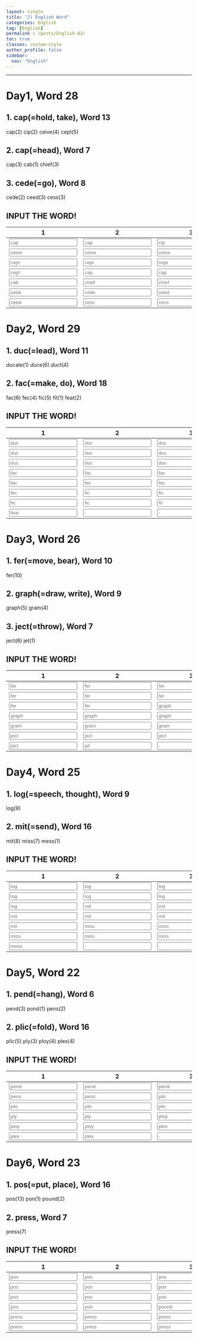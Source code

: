 ```yaml
---
layout: single
title: "2) English Word"
categories: English
tag: [English]
permalink : /posts/English-02/
toc: true
classes: custom-style
author_profile: false
sidebar:
  nav: "English"
---
```


<head>
    <link rel="stylesheet" href="/assets/css/English02.css">
</head>

<hr>

# Day1, Word 28

## 1. cap(=hold, take), Word 13

cap(2) cip(2) ceive(4) cept(5)

## 2. cap(=head), Word 7

cap(3) cab(1) chief(3)

## 3. cede(=go), Word 8

cede(2) ceed(3) cess(3)

## INPUT THE WORD!

<table id="Day01">
  <thead>
      <tr>
          <th>1</th>
          <th>2</th>
          <th>3</th>
          <th>4</th>
      </tr>
  </thead>
  <tbody>
      <tr>
          <td><input type="text" placeholder="cap"></td>
          <td><input type="text" placeholder="cap"></td>
          <td><input type="text" placeholder="cip"></td>
          <td><input type="text" placeholder="cip"></td>
      </tr>
      <tr>
          <td><input type="text" placeholder="ceive"></td>
          <td><input type="text" placeholder="ceive"></td>
          <td><input type="text" placeholder="ceive"></td>
          <td><input type="text" placeholder="ceive"></td>
      </tr>
      <tr>
          <td><input type="text" placeholder="cept"></td>
          <td><input type="text" placeholder="cept"></td>
          <td><input type="text" placeholder="cept"></td>
          <td><input type="text" placeholder="cept"></td>
      </tr>
      <tr>
          <td><input type="text" placeholder="cept"></td>
          <td><input type="text" placeholder="cap"></td>
          <td><input type="text" placeholder="cap"></td>
          <td><input type="text" placeholder="cap"></td>
      </tr>
      <tr>
          <td><input type="text" placeholder="cab"></td>
          <td><input type="text" placeholder="chief"></td>
          <td><input type="text" placeholder="chief"></td>
          <td><input type="text" placeholder="chief"></td>
      </tr>
      <tr>
          <td><input type="text" placeholder="cede"></td>
          <td><input type="text" placeholder="cede"></td>
          <td><input type="text" placeholder="ceed"></td>
          <td><input type="text" placeholder="ceed"></td>
      </tr>
      <tr>
          <td><input type="text" placeholder="ceed"></td>
          <td><input type="text" placeholder="cess"></td>
          <td><input type="text" placeholder="cess"></td>
          <td><input type="text" placeholder="cess"></td>
      </tr>
  </tbody>
</table>

# Day2, Word 29

## 1. duc(=lead), Word 11

*duc*ate(1) *duc*e(6) *duc*t(4)

## 2. fac(=make, do), Word 18

fac(6) fec(4) fic(5) fit(1) feat(2)

## INPUT THE WORD!

<table id="Day02">
  <thead>
      <tr>
          <th>1</th>
          <th>2</th>
          <th>3</th>
          <th>4</th>
      </tr>
  </thead>
  <tbody>
      <tr>
          <td><input type="text" placeholder="duc"></td>
          <td><input type="text" placeholder="duc"></td>
          <td><input type="text" placeholder="duc"></td>
          <td><input type="text" placeholder="duc"></td>
      </tr>
      <tr>
          <td><input type="text" placeholder="duc"></td>
          <td><input type="text" placeholder="duc"></td>
          <td><input type="text" placeholder="duc"></td>
          <td><input type="text" placeholder="duc"></td>
      </tr>
      <tr>
          <td><input type="text" placeholder="duc"></td>
          <td><input type="text" placeholder="duc"></td>
          <td><input type="text" placeholder="duc"></td>
          <td><input type="text" placeholder="fac"></td>
      </tr>
      <tr>
          <td><input type="text" placeholder="fac"></td>
          <td><input type="text" placeholder="fac"></td>
          <td><input type="text" placeholder="fac"></td>
          <td><input type="text" placeholder="fac"></td>
      </tr>
      <tr>
          <td><input type="text" placeholder="fac"></td>
          <td><input type="text" placeholder="fec"></td>
          <td><input type="text" placeholder="fec"></td>
          <td><input type="text" placeholder="fec"></td>
      </tr>
      <tr>
          <td><input type="text" placeholder="fec"></td>
          <td><input type="text" placeholder="fic"></td>
          <td><input type="text" placeholder="fic"></td>
          <td><input type="text" placeholder="fic"></td>
      </tr>
      <tr>
          <td><input type="text" placeholder="fic"></td>
          <td><input type="text" placeholder="fic"></td>
          <td><input type="text" placeholder="fit"></td>
          <td><input type="text" placeholder="feat"></td>
      </tr>
      <tr>
          <td><input type="text" placeholder="feat"></td>
          <td><input type="text" placeholder="-"></td>
          <td><input type="text" placeholder="-"></td>
          <td><input type="text" placeholder="-"></td>
      </tr>
  </tbody>
</table>

# Day3, Word 26

## 1. fer(=move, bear), Word 10

fer(10)

## 2. graph(=draw, write), Word 9

graph(5) gram(4)

## 3. ject(=throw), Word 7

ject(6) jet(1)

## INPUT THE WORD!

<table id="Day03">
  <thead>
      <tr>
          <th>1</th>
          <th>2</th>
          <th>3</th>
          <th>4</th>
      </tr>
  </thead>
  <tbody>
      <tr>
          <td><input type="text" placeholder="fer"></td>
          <td><input type="text" placeholder="fer"></td>
          <td><input type="text" placeholder="fer"></td>
          <td><input type="text" placeholder="fer"></td>
      </tr>
      <tr>
          <td><input type="text" placeholder="fer"></td>
          <td><input type="text" placeholder="fer"></td>
          <td><input type="text" placeholder="fer"></td>
          <td><input type="text" placeholder="fer"></td>
      </tr>
      <tr>
          <td><input type="text" placeholder="fer"></td>
          <td><input type="text" placeholder="fer"></td>
          <td><input type="text" placeholder="graph"></td>
          <td><input type="text" placeholder="graph"></td>
      </tr>
      <tr>
          <td><input type="text" placeholder="graph"></td>
          <td><input type="text" placeholder="graph"></td>
          <td><input type="text" placeholder="graph"></td>
          <td><input type="text" placeholder="gram"></td>
      </tr>
      <tr>
          <td><input type="text" placeholder="gram"></td>
          <td><input type="text" placeholder="gram"></td>
          <td><input type="text" placeholder="gram"></td>
          <td><input type="text" placeholder="ject"></td>
      </tr>
      <tr>
          <td><input type="text" placeholder="ject"></td>
          <td><input type="text" placeholder="ject"></td>
          <td><input type="text" placeholder="ject"></td>
          <td><input type="text" placeholder="ject"></td>
      </tr>
      <tr>
          <td><input type="text" placeholder="ject"></td>
          <td><input type="text" placeholder="jet"></td>
          <td><input type="text" placeholder="-"></td>
          <td><input type="text" placeholder="-"></td>
      </tr>
  </tbody>
</table>

# Day4, Word 25

## 1. log(=speech, thought), Word 9

log(9)

## 2. mit(=send), Word 16

mit(8) miss(7) mess(1) 

## INPUT THE WORD!

<table id="Day04">
  <thead>
      <tr>
          <th>1</th>
          <th>2</th>
          <th>3</th>
          <th>4</th>
      </tr>
  </thead>
  <tbody>
      <tr>
          <td><input type="text" placeholder="log"></td>
          <td><input type="text" placeholder="log"></td>
          <td><input type="text" placeholder="log"></td>
          <td><input type="text" placeholder="log"></td>
      </tr>
      <tr>
          <td><input type="text" placeholder="log"></td>
          <td><input type="text" placeholder="log"></td>
          <td><input type="text" placeholder="log"></td>
          <td><input type="text" placeholder="log"></td>
      </tr>
      <tr>
          <td><input type="text" placeholder="log"></td>
          <td><input type="text" placeholder="mit"></td>
          <td><input type="text" placeholder="mit"></td>
          <td><input type="text" placeholder="mit"></td>
      </tr>
      <tr>
          <td><input type="text" placeholder="mit"></td>
          <td><input type="text" placeholder="mit"></td>
          <td><input type="text" placeholder="mit"></td>
          <td><input type="text" placeholder="mit"></td>
      </tr>
      <tr>
          <td><input type="text" placeholder="mit"></td>
          <td><input type="text" placeholder="miss"></td>
          <td><input type="text" placeholder="miss"></td>
          <td><input type="text" placeholder="miss"></td>
      </tr>
      <tr>
          <td><input type="text" placeholder="miss"></td>
          <td><input type="text" placeholder="miss"></td>
          <td><input type="text" placeholder="miss"></td>
          <td><input type="text" placeholder="miss"></td>
      </tr>
      <tr>
          <td><input type="text" placeholder="mess"></td>
          <td><input type="text" placeholder="-"></td>
          <td><input type="text" placeholder="-"></td>
          <td><input type="text" placeholder="-"></td>
      </tr>
  </tbody>
</table>

# Day5, Word 22

## 1. pend(=hang), Word 6

pend(3) pond(1) pens(2)

## 2. plic(=fold), Word 16

plic(5) ply(3) ploy(4) plex(4)

## INPUT THE WORD!

<table id="Day05">
  <thead>
      <tr>
          <th>1</th>
          <th>2</th>
          <th>3</th>
          <th>4</th>
      </tr>
  </thead>
  <tbody>
      <tr>
          <td><input type="text" placeholder="pend"></td>
          <td><input type="text" placeholder="pend"></td>
          <td><input type="text" placeholder="pend"></td>
          <td><input type="text" placeholder="pond"></td>
      </tr>
      <tr>
          <td><input type="text" placeholder="pens"></td>
          <td><input type="text" placeholder="pens"></td>
          <td><input type="text" placeholder="plic"></td>
          <td><input type="text" placeholder="plic"></td>
      </tr>
      <tr>
          <td><input type="text" placeholder="plic"></td>
          <td><input type="text" placeholder="plic"></td>
          <td><input type="text" placeholder="plic"></td>
          <td><input type="text" placeholder="ply"></td>
      </tr>
      <tr>
          <td><input type="text" placeholder="ply"></td>
          <td><input type="text" placeholder="ply"></td>
          <td><input type="text" placeholder="ploy"></td>
          <td><input type="text" placeholder="ploy"></td>
      </tr>
      <tr>
          <td><input type="text" placeholder="ploy"></td>
          <td><input type="text" placeholder="ploy"></td>
          <td><input type="text" placeholder="plex"></td>
          <td><input type="text" placeholder="plex"></td>
      </tr>
      <tr>
          <td><input type="text" placeholder="plex"></td>
          <td><input type="text" placeholder="plex"></td>
          <td><input type="text" placeholder="-"></td>
          <td><input type="text" placeholder="-"></td>
      </tr>
  </tbody>
</table>

# Day6, Word 23

## 1. pos(=put, place), Word 16

pos(13) pon(1) pound(2)

## 2. press, Word 7 

press(7)

## INPUT THE WORD!

<table id="Day06">
  <thead>
      <tr>
          <th>1</th>
          <th>2</th>
          <th>3</th>
          <th>4</th>
      </tr>
  </thead>
  <tbody>
      <tr>
          <td><input type="text" placeholder="pos"></td>
          <td><input type="text" placeholder="pos"></td>
          <td><input type="text" placeholder="pos"></td>
          <td><input type="text" placeholder="pos"></td>
      </tr>
      <tr>
          <td><input type="text" placeholder="pos"></td>
          <td><input type="text" placeholder="pos"></td>
          <td><input type="text" placeholder="pos"></td>
          <td><input type="text" placeholder="pos"></td>
      </tr>
      <tr>
          <td><input type="text" placeholder="pos"></td>
          <td><input type="text" placeholder="pos"></td>
          <td><input type="text" placeholder="pos"></td>
          <td><input type="text" placeholder="pos"></td>
      </tr>
      <tr>
          <td><input type="text" placeholder="pos"></td>
          <td><input type="text" placeholder="pon"></td>
          <td><input type="text" placeholder="pound"></td>
          <td><input type="text" placeholder="pound"></td>
      </tr>
      <tr>
          <td><input type="text" placeholder="press"></td>
          <td><input type="text" placeholder="press"></td>
          <td><input type="text" placeholder="press"></td>
          <td><input type="text" placeholder="press"></td>
      </tr>
      <tr>
          <td><input type="text" placeholder="press"></td>
          <td><input type="text" placeholder="press"></td>
          <td><input type="text" placeholder="press"></td>
          <td><input type="text" placeholder="-"></td>
      </tr>
  </tbody>
</table>

<script src="/assets/js/English02.js"></script>
